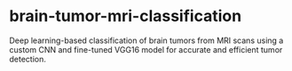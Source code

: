 # brain-tumor-mri-classification
Deep learning-based classification of brain tumors from MRI scans using a custom CNN and fine-tuned VGG16 model for accurate and efficient tumor detection.
